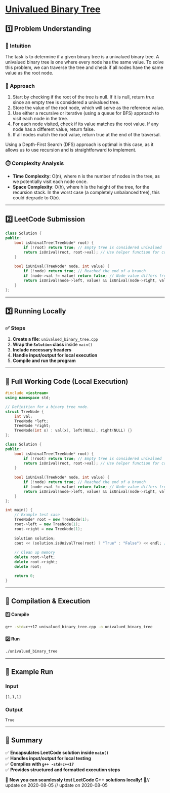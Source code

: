 # **[Univalued Binary Tree](https://leetcode.com/problems/univalued-binary-tree/description/)**  

## **1️⃣ Problem Understanding**  
### **📌 Intuition**  
The task is to determine if a given binary tree is a univalued binary tree. A univalued binary tree is one where every node has the same value. To solve this problem, we can traverse the tree and check if all nodes have the same value as the root node.

### **🚀 Approach**  
1. Start by checking if the root of the tree is null. If it is null, return true since an empty tree is considered a univalued tree.
2. Store the value of the root node, which will serve as the reference value.
3. Use either a recursive or iterative (using a queue for BFS) approach to visit each node in the tree.
4. For each node visited, check if its value matches the root value. If any node has a different value, return false.
5. If all nodes match the root value, return true at the end of the traversal.

Using a Depth-First Search (DFS) approach is optimal in this case, as it allows us to use recursion and is straightforward to implement.

### **⏱️ Complexity Analysis**  
- **Time Complexity**: O(n), where n is the number of nodes in the tree, as we potentially visit each node once.
- **Space Complexity**: O(h), where h is the height of the tree, for the recursion stack. In the worst case (a completely unbalanced tree), this could degrade to O(n).

---  

## **2️⃣ LeetCode Submission**  
```cpp
class Solution {
public:
    bool isUnivalTree(TreeNode* root) {
        if (!root) return true; // Empty tree is considered univalued
        return isUnival(root, root->val); // Use helper function for comparison
    }
    
    bool isUnival(TreeNode* node, int value) {
        if (!node) return true; // Reached the end of a branch
        if (node->val != value) return false; // Node value differs from the root value
        return isUnival(node->left, value) && isUnival(node->right, value); // Continue checking left and right
    }
};  
```  

---  

## **3️⃣ Running Locally**  
### **✅ Steps**  
1. **Create a file**: `univalued_binary_tree.cpp`  
2. **Wrap the `Solution` class** inside `main()`  
3. **Include necessary headers**  
4. **Handle input/output for local execution**  
5. **Compile and run the program**  

---  

## **📝 Full Working Code (Local Execution)**  
```cpp
#include <iostream>
using namespace std;

// Definition for a binary tree node.
struct TreeNode {
    int val;
    TreeNode *left;
    TreeNode *right;
    TreeNode(int x) : val(x), left(NULL), right(NULL) {}
};

class Solution {
public:
    bool isUnivalTree(TreeNode* root) {
        if (!root) return true; // Empty tree is considered univalued
        return isUnival(root, root->val); // Use helper function for comparison
    }
    
    bool isUnival(TreeNode* node, int value) {
        if (!node) return true; // Reached the end of a branch
        if (node->val != value) return false; // Node value differs from the root value
        return isUnival(node->left, value) && isUnival(node->right, value); // Continue checking left and right
    }
};

int main() {
    // Example test case
    TreeNode* root = new TreeNode(1);
    root->left = new TreeNode(1);
    root->right = new TreeNode(1);
    
    Solution solution;
    cout << (solution.isUnivalTree(root) ? "True" : "False") << endl; // Should output True
    
    // Clean up memory
    delete root->left;
    delete root->right;
    delete root;

    return 0;
}  
```  

---  

## **🔧 Compilation & Execution**  
#### **1️⃣ Compile**  
```bash
g++ -std=c++17 univalued_binary_tree.cpp -o univalued_binary_tree
```  

#### **2️⃣ Run**  
```bash
./univalued_binary_tree
```  

---  

## **🎯 Example Run**  
### **Input**  
```
[1,1,1]  
```  
### **Output**  
```
True  
```  

---  

## **📌 Summary**  
✅ **Encapsulates LeetCode solution inside `main()`**  
✅ **Handles input/output for local testing**  
✅ **Compiles with `g++ -std=c++17`**  
✅ **Provides structured and formatted execution steps**  

🚀 **Now you can seamlessly test LeetCode C++ solutions locally!** 🚀// update on 2020-08-05
// update on 2020-08-05

